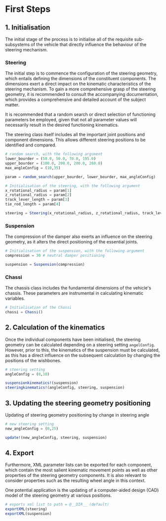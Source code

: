 # First Steps 
## 1. Initialisation
The initial stage of the process is to initialise all of the requisite sub-subsystems of the vehicle that directly influence the behaviour of the steering mechanism. 

### Steering

The initial step is to commence the configuration of the steering geometry, which entails defining the dimensions of the constituent components. The dimensions exert a direct impact on the kinematic characteristics of the steering mechanism. To gain a more comprehensive grasp of the steering geometry, it is recommended to consult the accompanying documentation, which provides a comprehensive and detailed account of the subject matter.

It is recommended that a random search or direct selection of functioning parameters be employed, given that not all parameter values will necessarily result in the desired functioning kinematics.

The steering class itself includes all the important joint positions and component dimensions. This allows different steering positions to be identified and compared.

```julia 
# random search, with the following argument
lower_bourder = (50.0, 50.0, 70.0, 195.0)
upper_bourder = (100.0, 200.0, 200.0, 260.0)
max_angleConfig = (10,35)

param = random_search(upper_bourder, lower_bourder, max_angleConfig)

# Initialisation of the steering, with the following argument
x_rotational_radius = param[1]
z_rotational_radius = param[2]
track_lever_length = param[3]
tie_rod_length = param[4]

steering = Steering(x_rotational_radius, z_rotational_radius, track_lever_length, tie_rod_length)
``` 
### Suspension

The compression of the damper also exerts an influence on the steering geometry, as it alters the direct positioning of the essential joints. 

```julia
# Initialisation of the suspension, with the following argument
compression = 30 # neutral damper positioning

suspension = Suspension(compression)
```

### Chassi
The chassis class includes the fundamental dimensions of the vehicle's chassis. These parameters are instrumental in calculating kinematic variables.
```julia
# Initialisation of the Chassi
chassi = Chassi()
```

## 2. Calculation of the kinematics
Once the individual components have been initialised, the steering geometry can be calculated depending on a steering setting     `angelConfig`. However, prior to this, the kinematics of the suspension must be calculated, as this has a direct influence on the subsequent calculation by changing the positions of the wishbones.


```julia
# steering setting
angleConfig = (0,10)

suspensionkinematics!(suspension)
steeringkinematics!(angleConfig, steering, suspension)

```


## 3. Updating the steering geometry positioning
Updating of steering geometry positioning by change in steering angle

```julia 
# new steering setting 
new_angleConfig = (0,25)

update!(new_angleConfig, steering, suspension)
```

## 4. Export 
Furthermore, XML parameter lists can be exported for each component, which contain the most salient kinematic movement points as well as other properties of the steering geometry components. It is also relevant to consider properties such as the resulting wheel angle in this context.

One potential application is the updating of a computer-aided design (CAD) model of the steering geometry at various positions.
```julia 
# exports xml list to path = @__DIR__ (default)
exportXML(steering)
exportXML(suspension)

```
